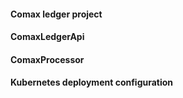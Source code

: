#### Comax ledger project


#### ComaxLedgerApi

#### ComaxProcessor


#### Kubernetes deployment configuration

